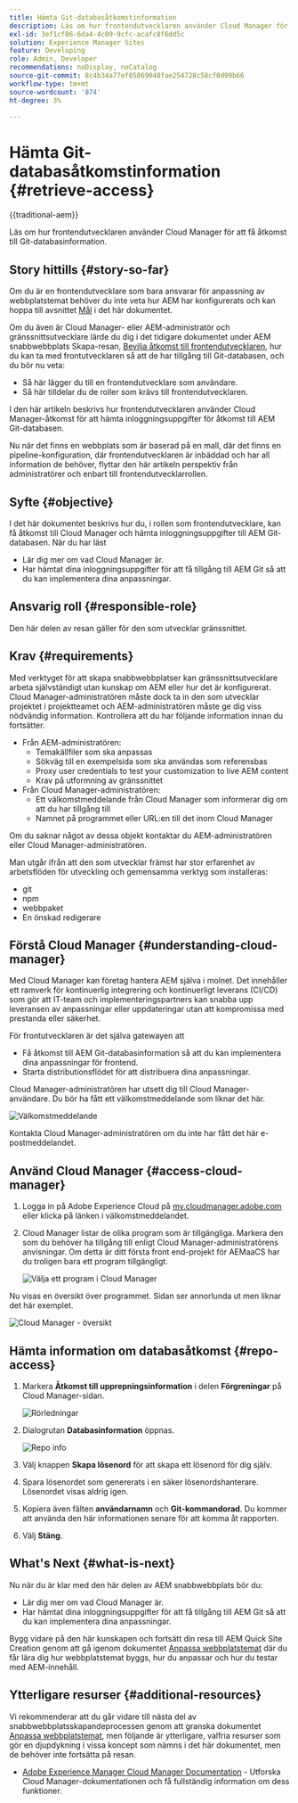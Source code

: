 ```yaml
---
title: Hämta Git-databasåtkomstinformation
description: Läs om hur frontendutvecklaren använder Cloud Manager för att få åtkomst till Git-databasinformation.
exl-id: 3ef1cf86-6da4-4c09-9cfc-acafc8f6dd5c
solution: Experience Manager Sites
feature: Developing
role: Admin, Developer
recommendations: noDisplay, noCatalog
source-git-commit: 8c4b34a77ef85869048fae254728c58cf0d99b66
workflow-type: tm+mt
source-wordcount: '874'
ht-degree: 3%

---
```



# Hämta Git-databasåtkomstinformation {#retrieve-access}

{{traditional-aem}}

Läs om hur frontendutvecklaren använder Cloud Manager för att få åtkomst till Git-databasinformation.

## Story hittills {#story-so-far}

Om du är en frontendutvecklare som bara ansvarar för anpassning av webbplatstemat behöver du inte veta hur AEM har konfigurerats och kan hoppa till avsnittet [Mål](#objective) i det här dokumentet.

Om du även är Cloud Manager- eller AEM-administratör och gränssnittsutvecklare lärde du dig i det tidigare dokumentet under AEM snabbwebbplats Skapa-resan, [Bevilja åtkomst till frontendutvecklaren](grant-access.md), hur du kan ta med frontutvecklaren så att de har tillgång till Git-databasen, och du bör nu veta:

* Så här lägger du till en frontendutvecklare som användare.
* Så här tilldelar du de roller som krävs till frontendutvecklaren.

I den här artikeln beskrivs hur frontendutvecklaren använder Cloud Manager-åtkomst för att hämta inloggningsuppgifter för åtkomst till AEM Git-databasen.

Nu när det finns en webbplats som är baserad på en mall, där det finns en pipeline-konfiguration, där frontendutvecklaren är inbäddad och har all information de behöver, flyttar den här artikeln perspektiv från administratörer och enbart till frontendutvecklarrollen.

## Syfte {#objective}

I det här dokumentet beskrivs hur du, i rollen som frontendutvecklare, kan få åtkomst till Cloud Manager och hämta inloggningsuppgifter till AEM Git-databasen. När du har läst

* Lär dig mer om vad Cloud Manager är.
* Har hämtat dina inloggningsuppgifter för att få tillgång till AEM Git så att du kan implementera dina anpassningar.

## Ansvarig roll {#responsible-role}

Den här delen av resan gäller för den som utvecklar gränssnittet.

## Krav {#requirements}

Med verktyget för att skapa snabbwebbplatser kan gränssnittsutvecklare arbeta självständigt utan kunskap om AEM eller hur det är konfigurerat. Cloud Manager-administratören måste dock ta in den som utvecklar projektet i projektteamet och AEM-administratören måste ge dig viss nödvändig information. Kontrollera att du har följande information innan du fortsätter.

* Från AEM-administratören:
   * Temakällfiler som ska anpassas
   * Sökväg till en exempelsida som ska användas som referensbas
   * Proxy user credentials to test your customization to live AEM content
   * Krav på utformning av gränssnittet
* Från Cloud Manager-administratören:
   * Ett välkomstmeddelande från Cloud Manager som informerar dig om att du har tillgång till
   * Namnet på programmet eller URL:en till det inom Cloud Manager

Om du saknar något av dessa objekt kontaktar du AEM-administratören eller Cloud Manager-administratören.

Man utgår ifrån att den som utvecklar främst har stor erfarenhet av arbetsflöden för utveckling och gemensamma verktyg som installeras:

* git
* npm
* webbpaket
* En önskad redigerare

## Förstå Cloud Manager {#understanding-cloud-manager}

Med Cloud Manager kan företag hantera AEM själva i molnet. Det innehåller ett ramverk för kontinuerlig integrering och kontinuerligt leverans (CI/CD) som gör att IT-team och implementeringspartners kan snabba upp leveransen av anpassningar eller uppdateringar utan att kompromissa med prestanda eller säkerhet.

För frontutvecklaren är det själva gatewayen att

* Få åtkomst till AEM Git-databasinformation så att du kan implementera dina anpassningar för frontend.
* Starta distributionsflödet för att distribuera dina anpassningar.

Cloud Manager-administratören har utsett dig till Cloud Manager-användare. Du bör ha fått ett välkomstmeddelande som liknar det här.

![Välkomstmeddelande](assets/welcome-email.png)

Kontakta Cloud Manager-administratören om du inte har fått det här e-postmeddelandet.

## Använd Cloud Manager {#access-cloud-manager}

1. Logga in på Adobe Experience Cloud på [my.cloudmanager.adobe.com](https://my.cloudmanager.adobe.com/) eller klicka på länken i välkomstmeddelandet.

1. Cloud Manager listar de olika program som är tillgängliga. Markera den som du behöver ha tillgång till enligt Cloud Manager-administratörens anvisningar. Om detta är ditt första front end-projekt för AEMaaCS har du troligen bara ett program tillgängligt.

   ![Välja ett program i Cloud Manager](assets/cloud-manager-select-program.png)

Nu visas en översikt över programmet. Sidan ser annorlunda ut men liknar det här exemplet.

![Cloud Manager - översikt](assets/cloud-manager-overview.png)

## Hämta information om databasåtkomst {#repo-access}

1. Markera **Åtkomst till upprepningsinformation** i delen **Förgreningar** på Cloud Manager-sidan.

   ![Rörledningar](assets/pipelines-repo-info.png)

1. Dialogrutan **Databasinformation** öppnas.

   ![Repo info](assets/repo-info.png)

1. Välj knappen **Skapa lösenord** för att skapa ett lösenord för dig själv.

1. Spara lösenordet som genererats i en säker lösenordshanterare. Lösenordet visas aldrig igen.

1. Kopiera även fälten **användarnamn** och **Git-kommandorad**. Du kommer att använda den här informationen senare för att komma åt rapporten.

1. Välj **Stäng**.

## What&#39;s Next {#what-is-next}

Nu när du är klar med den här delen av AEM snabbwebbplats bör du:

* Lär dig mer om vad Cloud Manager är.
* Har hämtat dina inloggningsuppgifter för att få tillgång till AEM Git så att du kan implementera dina anpassningar.

Bygg vidare på den här kunskapen och fortsätt din resa till AEM Quick Site Creation genom att gå igenom dokumentet [Anpassa webbplatstemat](customize-theme.md) där du får lära dig hur webbplatstemat byggs, hur du anpassar och hur du testar med AEM-innehåll.

## Ytterligare resurser {#additional-resources}

Vi rekommenderar att du går vidare till nästa del av snabbwebbplatsskapandeprocessen genom att granska dokumentet [Anpassa webbplatstemat](customize-theme.md), men följande är ytterligare, valfria resurser som gör en djupdykning i vissa koncept som nämns i det här dokumentet, men de behöver inte fortsätta på resan.

* [Adobe Experience Manager Cloud Manager Documentation](https://experienceleague.adobe.com/docs/experience-manager-cloud-manager/using/introduction-to-cloud-manager.html) - Utforska Cloud Manager-dokumentationen och få fullständig information om dess funktioner.
